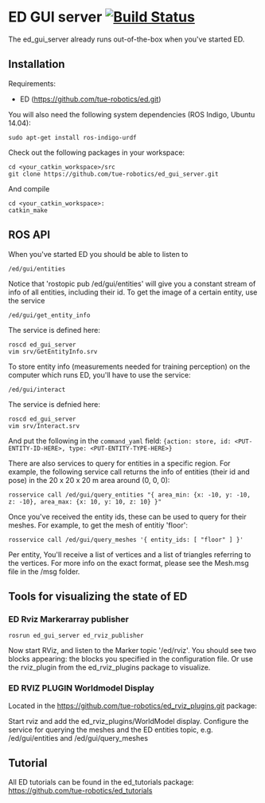 # ED GUI server [![Build Status](https://travis-ci.org/tue-robotics/ed_gui_server.svg?branch=master)](https://travis-ci.org/tue-robotics/ed_gui_server)
The ed_gui_server already runs out-of-the-box when you've started ED.

## Installation

Requirements:
* ED (https://github.com/tue-robotics/ed.git)

You will also need the following system dependencies (ROS Indigo, Ubuntu 14.04):

    sudo apt-get install ros-indigo-urdf

Check out the following packages in your workspace:

    cd <your_catkin_workspace>/src
    git clone https://github.com/tue-robotics/ed_gui_server.git

And compile

    cd <your_catkin_workspace>:
    catkin_make

## ROS API

 When you've started ED you should be able to listen to

    /ed/gui/entities

Notice that 'rostopic pub /ed/gui/entities' will give you a constant stream of info of all entities, including their id. To get the image of a certain entity, use the service

    /ed/gui/get_entity_info

The service is defined here:

    roscd ed_gui_server
    vim srv/GetEntityInfo.srv

To store entity info (measurements needed for training perception) on the computer which runs ED, you'll have to use the service:

    /ed/gui/interact

The service is defnied here:

    roscd ed_gui_server
    vim srv/Interact.srv

And put the following in the `command_yaml` field: `{action: store, id: <PUT-ENTITY-ID-HERE>, type: <PUT-ENTITY-TYPE-HERE>}`

There are also services to query for entities in a specific region. For example, the following service call returns the info of entities (their id and pose) in the 20 x 20 x 20 m area around (0, 0, 0):

    rosservice call /ed/gui/query_entities "{ area_min: {x: -10, y: -10, z: -10}, area_max: {x: 10, y: 10, z: 10} }"

Once you've received the entity ids, these can be used to query for their meshes. For example, to get the mesh of entitiy 'floor':

    rosservice call /ed/gui/query_meshes '{ entity_ids: [ "floor" ] }'

Per entity, You'll receive a list of vertices and a list of triangles referring to the vertices. For more info on the exact format, please see the Mesh.msg file in the /msg folder.

## Tools for visualizing the state of ED

### ED Rviz Markerarray publisher

    rosrun ed_gui_server ed_rviz_publisher

Now start RViz, and listen to the Marker topic '/ed/rviz'. You should see two blocks appearing: the blocks you specified in the configuration file. Or use the rviz_plugin from the ed_rviz_plugins package to visualize.

### ED RVIZ PLUGIN Worldmodel Display

Located in the https://github.com/tue-robotics/ed_rviz_plugins.git package:

Start rviz and add the ed_rviz_plugins/WorldModel display. Configure the service for querying the meshes and the ED entities topic, e.g. /ed/gui/entities and /ed/gui/query_meshes

## Tutorial

All ED tutorials can be found in the ed_tutorials package: https://github.com/tue-robotics/ed_tutorials
